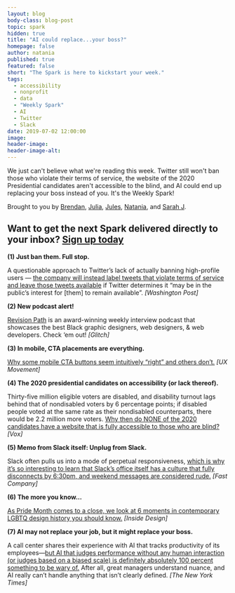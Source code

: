 ```yaml
---
layout: blog
body-class: blog-post
topic: spark
hidden: true
title: "AI could replace...your boss?"
homepage: false
author: natania
published: true
featured: false
short: "The Spark is here to kickstart your week."
tags:
  - accessibility
  - nonprofit
  - data
  - "Weekly Spark"
  - AI
  - Twitter
  - Slack
date: 2019-07-02 12:00:00
image:
header-image:
header-image-alt:
---
```

We just can't believe what we're reading this week. Twitter still won't ban those who violate their terms of service, the website of the 2020 Presidential candidates aren't accessible to the blind, and AI could end up replacing your boss instead of you. It's the Weekly Spark!

Brought to you by [Brendan](https://thinkshout.com/team/brendan/), [Julia](https://thinkshout.com/team/julia/), [Jules](https://thinkshout.com/team/jules/), [Natania](https://thinkshout.com/team/natania/), and [Sarah J](https://thinkshout.com/team/sarahj/).

## Want to get the next Spark delivered directly to your inbox? [**Sign up today**](http://eepurl.com/dFrmtn)

**(1) Just ban them. Full stop.**

A questionable approach to Twitter’s lack of actually banning high-profile users — [the company will instead label tweets that violate terms of service and leave those tweets available](https://www.washingtonpost.com/technology/2019/06/27/twitter-adds-labels-tweets-that-break-its-rules-putting-president-trump-companys-crosshairs/?fbclid=IwAR1QZ7ivUen7mE1kk1AGSquas-tHqxRSw9njOMSnf_oZrwJLCp1hBM3-6rM&utm_term=.e70d3f7dd9dd) if Twitter determines it “may be in the public’s interest for [them] to remain available”. _[Washington Post]_

**(2) New podcast alert!**

[Revision Path](https://glitch.com/culture/revisionpath/) is an award-winning weekly interview podcast that showcases the best Black graphic designers, web designers, & web developers. Check ‘em out! _[Glitch]_

**(3) In mobile, CTA placements are everything.**

[Why some mobile CTA buttons seem intuitively “right” and others don’t.](https://uxmovement.com/mobile/the-optimal-placement-for-mobile-call-to-action-buttons/) _[UX Movement]_

**(4) The 2020 presidential candidates on accessibility (or lack thereof).**

Thirty-five million eligible voters are disabled, and disability turnout lags behind that of nondisabled voters by 6 percentage points; if disabled people voted at the same rate as their nondisabled counterparts, there would be 2.2 million more voters. [Why then do NONE of the 2020 candidates have a website that is fully accessible to those who are blind?](https://www.vox.com/first-person/2019/6/26/18759522/2020-candidates-disability-issues-blind-accessible) _[Vox]_

**(5) Memo from Slack itself: Unplug from Slack.**

Slack often pulls us into a mode of perpetual responsiveness, [which is why it’s so interesting to learn that Slack’s office itself has a culture that fully disconnects by 6:30pm, and weekend messages are considered rude.](https://www.fastcompany.com/90367875/how-the-people-who-built-slack-use-it-without-going-bonkers) _[Fast Company]_

**(6) The more you know...**

[As Pride Month comes to a close, we look at 6 moments in contemporary LGBTQ design history you should know.](https://www.invisionapp.com/inside-design/6-moments-lgbt-design/) _[Inside Design]_

**(7) AI may not replace your job, but it might replace your boss.**

A call center shares their experience with AI that tracks productivity of its employees—[but AI that judges performance without any human interaction (or judges based on a biased scale) is definitely absolutely 100 percent something to be wary of.](https://www.nytimes.com/2019/06/23/technology/artificial-intelligence-ai-workplace.html) After all, great managers understand nuance, and AI really can’t handle anything that isn’t clearly defined. _[The New York Times]_
